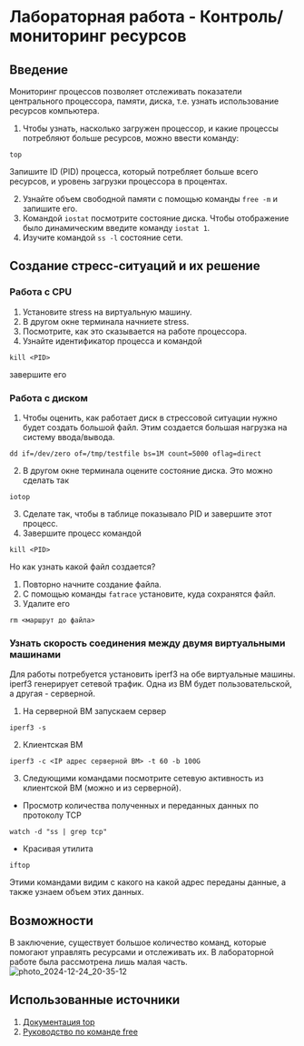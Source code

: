 # Лабораторная работа - Контроль/мониторинг ресурсов
## Введение
Мониторинг процессов позволяет отслеживать показатели центрального процессора, памяти, диска, т.е. узнать использование ресурсов компьютера.

1. Чтобы узнать, насколько загружен процессор, и какие процессы потребляют больше ресурсов, можно ввести команду:
```
top
```
Запишите ID (PID) процесса, который потребляет больше всего ресурсов, и уровень загрузки процессора в процентах.

2. Узнайте объем свободной памяти с помощью команды ```free -m``` и запишите его.
3. Командой ```iostat``` посмотрите состояние диска. Чтобы отображение было динамическим введите команду ```iostat 1```.
4. Изучите командой ```ss -l``` состояние сети.

## Создание стресс-ситуаций и их решение
### Работа с CPU
1. Установите stress на виртуальную машину.
2. В другом окне терминала начниете stress.
3. Посмотрите, как это сказывается на работе процессора.
4. Узнайте идентификатор процесса и командой 
```
kill <PID>
```
завершите его

### Работа с диском
1. Чтобы оценить, как работает диск в стрессовой ситуации нужно будет создать большой файл. Этим создается большая нагрузка на систему ввода/вывода.
```
dd if=/dev/zero of=/tmp/testfile bs=1M count=5000 oflag=direct
```
2. В другом окне терминала оцените состояние диска. Это можно сделать так
```
iotop
```
3. Сделате так, чтобы в таблице показывало PID и завершите этот процесс.
4. Завершите процесс командой
```
kill <PID>
```

Но как узнать какой файл создается?
1. Повторно начните создание файла.
2. C помощью команды ```fatrace``` установите, куда сохранятся файл.
3. Удалите его
```
rm <маршрут до файла>
```

### Узнать скорость соединения между двумя виртуальными машинами

Для работы потребуется установить iperf3 на обе виртуальные машины. iperf3 генерирует сетевой трафик.
Одна из ВМ будет пользовательской, а другая - серверной.

1. На серверной ВМ запускаем сервер  
```
iperf3 -s
```
2. Клиентская ВМ
```
iperf3 -c <IP адрес серверной ВМ> -t 60 -b 100G
```
3. Следующими командами посмотрите сетевую активность из клиентской ВМ (можно и из серверной).
* Просмотр количества полученных и переданных данных по протоколу TCP
```
watch -d "ss | grep tcp"
```
* Красивая утилита
```
iftop
```
Этими командами видим с какого на какой адрес переданы данные, а также узнаем объем этих данных.

## Возможности
В заключение, существует большое количество команд, которые помогают управлять ресурсами и отслеживать их. В лабораторной работе была рассмотрена лишь малая часть.
![photo_2024-12-24_20-35-12](https://github.com/user-attachments/assets/e600cfa6-f8e7-4cb4-b9b0-050467542051)


## Использованные источники
1. [Документация top](https://man7.org/linux/man-pages/man1/top.1.html)
2. [Руководство по команде free](https://man7.org/linux/man-pages/man1/free.1.html)
